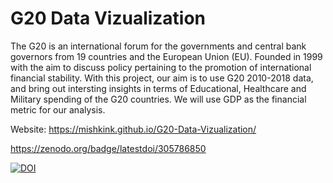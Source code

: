# G20 Data Vizualization

The G20 is an international forum for the governments and central bank governors from 19 countries and the European Union (EU). Founded in 1999 with the aim to discuss policy pertaining to the promotion of international financial stability. With this project, our aim is to use G20 2010-2018 data, and bring out intersting insights in terms of Educational, Healthcare and Military spending of the G20 countries. We will use GDP as the financial metric for our analysis.

Website:  https://mishkink.github.io/G20-Data-Vizualization/

https://zenodo.org/badge/latestdoi/305786850

[![DOI](https://zenodo.org/badge/305786850.svg)](https://zenodo.org/badge/latestdoi/305786850)

